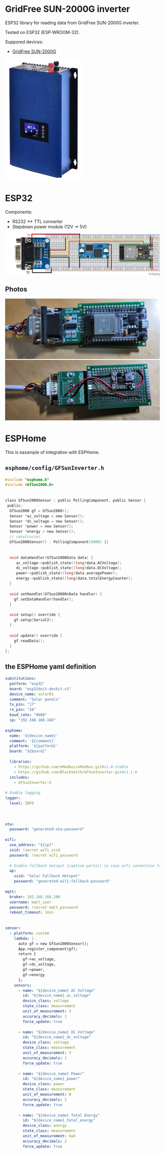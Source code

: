 # GridFree SUN-2000G inverter
ESP32 library for reading data from GridFree SUN-2000G inverter.

Tested on ESP32 (ESP-WROOM-32).

Suppored devices:
* [GridFree SUN-2000G](https://shop.gwl.eu/GridFree-Inverters/GridFree-AC-Inverter-with-limiter-2kW-SUN-2000G-45-90V.html)


![GridFree SUN-2000G](img/GF2000.png)

# ESP32
Components:
- RS232 <-> TTL converter
- Stepdown power module (12V -> 5V)

![GridFree SUN-2000G](img/schema.png)


## Photos
![photo2 ](img/img2.jpg)
![photo 1](img/img1.jpg)



# ESPHome
This is eaxample of integration with ESPHome.

## `esphome/config/GFSunInverter.h`
```c
#include "esphome.h"
#include <GfSun2000.h>


class GfSun2000Sensor : public PollingComponent, public Sensor {
 public:
  GfSun2000 gf = GfSun2000();
  Sensor *ac_voltage = new Sensor();
  Sensor *dc_voltage = new Sensor();
  Sensor *power = new Sensor();
  Sensor *energy = new Sensor();
  // constructor
  GfSun2000Sensor() : PollingComponent(5000) {}


  void dataHandler(GfSun2000Data data) {             
     ac_voltage->publish_state((long)data.ACVoltage);
     dc_voltage->publish_state((long)data.DCVoltage);
     power->publish_state((long)data.averagePower);       
     energy->publish_state((long)data.totalEnergyCounter);
  }

  void setHandler(GfSun2000OnData handler) {
    gf.setDataHandler(handler);
  }

  void setup() override {
    gf.setup(Serial2);
  }

  void update() override {
    gf.readData();    
  }
};

```

## the ESPHome yaml definition

```yaml
substitutions:
  patform: "esp32"
  board: "esp32doit-devkit-v1"
  device_name: solar01
  comment: "Solar panels"
  tx_pin: "17"
  rx_pin: "16"
  baud_rate: "9600"
  ip: "192.168.168.168"

esphome:
  name: '${device_name}' 
  comment: '${comment}'  
  platform: '${patform}'
  board: "${board}"

  libraries:
    - https://github.com/eModbus/eModbus.git#v1.0-stable
    - https://github.com/BlackSmith/GFSunInverter.git#v1.1.0
  includes:
    - GFSunInverter.h

# Enable logging
logger:
  level: INFO



ota:
  password: "generated-ota-password"

wifi:
  use_address: "${ip}"
  ssid: !secret wifi_ssid
  password: !secret wifi_password

  # Enable fallback hotspot (captive portal) in case wifi connection fails
  ap:
    ssid: "Solar Fallback Hotspot"
    password: "generated-wifi-fallback-password"

mqtt:
  broker: 192.168.168.100
  username: mqtt_user
  password: !secret mqtt_password
  reboot_timeout: 1min


sensor:
  - platform: custom
    lambda: |-
      auto gf = new GfSun2000Sensor();      
      App.register_component(gf);
      return {
        gf->ac_voltage, 
        gf->dc_voltage, 
        gf->power,
        gf->energy        
      };
    sensors:
      - name: "${device_name} AC Voltage"
        id: "${device_name}_ac_voltage"       
        device_class: voltage
        state_class: measurement
        unit_of_measurement: V
        accuracy_decimals: 1
        force_update: true
        
      - name: "${device_name} DC Voltage"
        id: "${device_name}_dc_voltage"
        device_class: voltage
        state_class: measurement
        unit_of_measurement: V
        accuracy_decimals: 1
        force_update: true

      - name: "${device_name} Power"
        id: "${device_name}_power"
        device_class: power
        state_class: measurement
        unit_of_measurement: W
        accuracy_decimals: 2
        force_update: true

      - name: "${device_name} Total Energy"
        id: "${device_name}_total_energy"        
        device_class: energy
        state_class: measurement
        unit_of_measurement: kwh
        accuracy_decimals: 2
        force_update: true
```